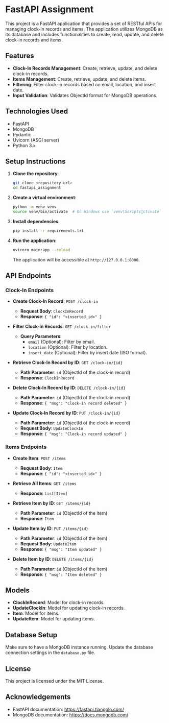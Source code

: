 
# FastAPI Assignment

This project is a FastAPI application that provides a set of RESTful APIs for managing clock-in records and items. The application utilizes MongoDB as its database and includes functionalities to create, read, update, and delete clock-in records and items.

## Features

- **Clock-In Records Management**: Create, retrieve, update, and delete clock-in records.
- **Items Management**: Create, retrieve, update, and delete items.
- **Filtering**: Filter clock-in records based on email, location, and insert date.
- **Input Validation**: Validates ObjectId format for MongoDB operations.

## Technologies Used

- FastAPI
- MongoDB
- Pydantic
- Uvicorn (ASGI server)
- Python 3.x

## Setup Instructions

1. **Clone the repository**:
   ```bash
   git clone <repository-url>
   cd fastapi_assignment
   ```

2. **Create a virtual environment**:
   ```bash
   python -m venv venv
   source venv/bin/activate  # On Windows use `venv\Scriptsctivate`
   ```

3. **Install dependencies**:
   ```bash
   pip install -r requirements.txt
   ```

4. **Run the application**:
   ```bash
   uvicorn main:app --reload
   ```
   The application will be accessible at `http://127.0.0.1:8000`.

## API Endpoints

### Clock-In Endpoints

- **Create Clock-In Record**: `POST /clock-in`
  - **Request Body**: `ClockInRecord`
  - **Response**: `{ "id": "<inserted_id>" }`

- **Filter Clock-In Records**: `GET /clock-in/filter`
  - **Query Parameters**: 
    - `email` (Optional): Filter by email.
    - `location` (Optional): Filter by location.
    - `insert_date` (Optional): Filter by insert date (ISO format).

- **Retrieve Clock-In Record by ID**: `GET /clock-in/{id}`
  - **Path Parameter**: `id` (ObjectId of the clock-in record)
  - **Response**: `ClockInRecord`

- **Delete Clock-In Record by ID**: `DELETE /clock-in/{id}`
  - **Path Parameter**: `id` (ObjectId of the clock-in record)
  - **Response**: `{ "msg": "Clock-in record deleted" }`

- **Update Clock-In Record by ID**: `PUT /clock-in/{id}`
  - **Path Parameter**: `id` (ObjectId of the clock-in record)
  - **Request Body**: `UpdateClockIn`
  - **Response**: `{ "msg": "Clock-in record updated" }`

### Items Endpoints

- **Create Item**: `POST /items`
  - **Request Body**: `Item`
  - **Response**: `{ "id": "<inserted_id>" }`

- **Retrieve All Items**: `GET /items`
  - **Response**: `List[Item]`

- **Retrieve Item by ID**: `GET /items/{id}`
  - **Path Parameter**: `id` (ObjectId of the item)
  - **Response**: `Item`

- **Update Item by ID**: `PUT /items/{id}`
  - **Path Parameter**: `id` (ObjectId of the item)
  - **Request Body**: `UpdateItem`
  - **Response**: `{ "msg": "Item updated" }`

- **Delete Item by ID**: `DELETE /items/{id}`
  - **Path Parameter**: `id` (ObjectId of the item)
  - **Response**: `{ "msg": "Item deleted" }`

## Models

- **ClockInRecord**: Model for clock-in records.
- **UpdateClockIn**: Model for updating clock-in records.
- **Item**: Model for items.
- **UpdateItem**: Model for updating items.

## Database Setup

Make sure to have a MongoDB instance running. Update the database connection settings in the `database.py` file.

## License

This project is licensed under the MIT License.

## Acknowledgements

- FastAPI documentation: https://fastapi.tiangolo.com/
- MongoDB documentation: https://docs.mongodb.com/
